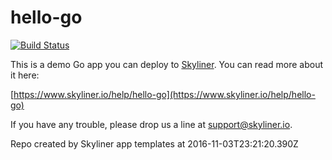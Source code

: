 # hello-go

[![Build Status](https://travis-ci.org/skylinerhq/hello-go.svg?branch=master)](https://travis-ci.org/skylinerhq/hello-go)

This is a demo Go app you can deploy to [Skyliner](https://www.skyliner.io). You can read more about it here:

[https://www.skyliner.io/help/hello-go](https://www.skyliner.io/help/hello-go)

If you have any trouble, please drop us a line at [support@skyliner.io](mailto:support@skyliner.io?Subject=Help%20with%20hello-go).

Repo created by Skyliner app templates at 2016-11-03T23:21:20.390Z